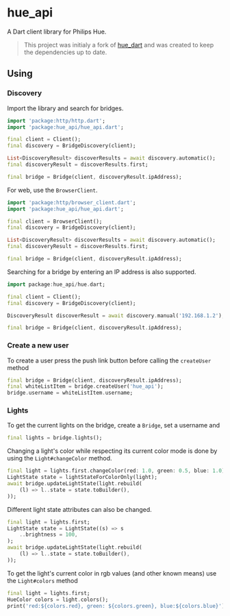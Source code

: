 # hue_api

A Dart client library for Philips Hue.

> This project was initialy a fork of [hue_dart](https://github.com/Jairzinno/hue_dart) and was created to keep the dependencies up to date.

## Using

### Discovery
Import the library and search for bridges. 

```dart
import 'package:http/http.dart';
import 'package:hue_api/hue_api.dart';

final client = Client();
final discovery = BridgeDiscovery(client);

List<DiscoveryResult> discoverResults = await discovery.automatic();
final discoveryResult = discoverResults.first;

final bridge = Bridge(client, discoveryResult.ipAddress);
```

For web, use the `BrowserClient`.

```dart
import 'package:http/browser_client.dart';
import 'package:hue_api/hue_api.dart';

final client = BrowserClient();
final discovery = BridgeDiscovery(client);

List<DiscoveryResult> discoverResults = await discovery.automatic();
final discoveryResult = discoverResults.first;

final bridge = Bridge(client, discoveryResult.ipAddress);
```

Searching for a bridge by entering an IP address is also supported.

```dart
import package:hue_api/hue.dart;

final client = Client();
final discovery = BridgeDiscovery(client);

DiscoveryResult discoverResult = await discovery.manual('192.168.1.2');

final bridge = Bridge(client, discoveryResult.ipAddress);
```

### Create a new user

To create a user press the push link button before calling the `createUser` method 
```dart
final bridge = Bridge(client, discoveryResult.ipAddress);
final whiteListItem = bridge.createUser('hue_api');
bridge.username = whiteListItem.username;
```

### Lights
To get the current lights on the bridge, create a `Bridge`, set a username and 
```dart
final lights = bridge.lights();
```

Changing a light's color while respecting its current color mode is done by using the `Light#changeColor` method.

```dart
final light = lights.first.changeColor(red: 1.0, green: 0.5, blue: 1.0);
LightState state = lightStateForColorOnly(light);
await bridge.updateLightState(light.rebuild(
    (l) => l..state = state.toBuilder(),
));
```

Different light state attributes can also be changed.
```dart
final light = lights.first;
LightState state = LightState((s) => s
    ..brightness = 100,
);
await bridge.updateLightState(light.rebuild(
    (l) => l..state = state.toBuilder(),
));
```

To get the light's current color in rgb values (and other known means) use the `Light#colors` method
```dart
final light = lights.first;
HueColor colors = light.colors();
print('red:${colors.red}, green: ${colors.green}, blue:${colors.blue}');
```

